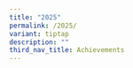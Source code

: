```yaml
---
title: "2025"
permalink: /2025/
variant: tiptap
description: ""
third_nav_title: Achievements
---
```

<p></p>